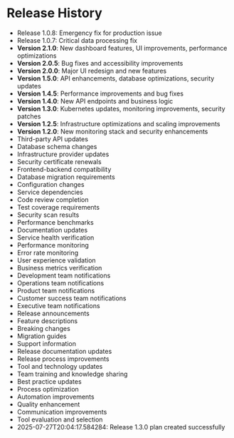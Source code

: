 # Release History

- Release 1.0.8: Emergency fix for production issue
- Release 1.0.7: Critical data processing fix
- **Version 2.1.0**: New dashboard features, UI improvements, performance optimizations
- **Version 2.0.5**: Bug fixes and accessibility improvements
- **Version 2.0.0**: Major UI redesign and new features
- **Version 1.5.0**: API enhancements, database optimizations, security updates
- **Version 1.4.5**: Performance improvements and bug fixes
- **Version 1.4.0**: New API endpoints and business logic
- **Version 1.3.0**: Kubernetes updates, monitoring improvements, security patches
- **Version 1.2.5**: Infrastructure optimizations and scaling improvements
- **Version 1.2.0**: New monitoring stack and security enhancements
- Third-party API updates
- Database schema changes
- Infrastructure provider updates
- Security certificate renewals
- Frontend-backend compatibility
- Database migration requirements
- Configuration changes
- Service dependencies
- Code review completion
- Test coverage requirements
- Security scan results
- Performance benchmarks
- Documentation updates
- Service health verification
- Performance monitoring
- Error rate monitoring
- User experience validation
- Business metrics verification
- Development team notifications
- Operations team notifications
- Product team notifications
- Customer success team notifications
- Executive team notifications
- Release announcements
- Feature descriptions
- Breaking changes
- Migration guides
- Support information
- Release documentation updates
- Release process improvements
- Tool and technology updates
- Team training and knowledge sharing
- Best practice updates
- Process optimization
- Automation improvements
- Quality enhancement
- Communication improvements
- Tool evaluation and selection
- 2025-07-27T20:04:17.584284: Release 1.3.0 plan created successfully
